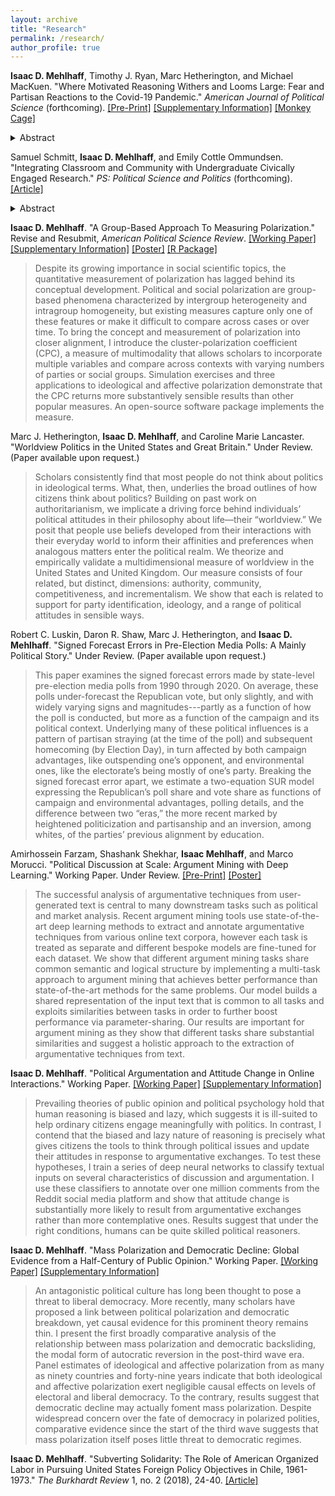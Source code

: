 ```yaml
---
layout: archive
title: "Research"
permalink: /research/
author_profile: true
---
```


**Isaac D. Mehlhaff**, Timothy J. Ryan, Marc Hetherington, and Michael MacKuen. "Where Motivated Reasoning Withers and Looms Large: Fear and Partisan Reactions to the Covid-19 Pandemic." *American Journal of Political Science* (forthcoming). [[Pre-Print]](https://imehlhaff.net/files/Fear.pdf) [[Supplementary Information]](https://imehlhaff.net/files/Fear%20Supplement.pdf) [[Monkey Cage]](https://www.washingtonpost.com/politics/2020/08/18/american-attitudes-toward-covid-19-are-divided-by-party-pandemic-itself-might-undo-that/)

<details>
  <summary>Abstract</summary>

  > Contemporary American politics has been largely characterized by hyper-partisanship and polarization, with partisan motivated reasoning a thematic concern. Theories of emotions in politics suggest that anxiety might interrupt partisan heuristics and encourage citizens to reason more evenhandedly—but in what domains and to what extent? We use original panel data to assess how anxiety about becoming seriously ill from Covid-19 interacted with partisan attachments to shape political judgment during the Covid-19 pandemic. The structure of our data allows us to assess large-scale implications of politically relevant emotions in ways that so far have not been possible. We find large effects on policy attitudes: Republicans who were afraid of getting sick rejected signals from co-partisan leaders by supporting mask mandates and the like. Effects on vote choice were muted in comparison, but, in a race as close as the 2020 presidential election, were potentially large enough to have been pivotal.
> 
</details>

Samuel Schmitt, **Isaac D. Mehlhaff**, and Emily Cottle Ommundsen. "Integrating Classroom and Community with Undergraduate Civically Engaged Research." *PS: Political Science and Politics* (forthcoming). [[Article]](https://doi.org/10.1017/S1049096523000392)

<details>
  <summary>Abstract</summary>

  > In addition to interest in undergraduate research, political science increasingly recognizes the value of civically engaged research for various educational, professional, and civic outcomes. With limited time and steep tradeoffs, instructors must find ways to cleverly combine undergraduate research experiences with the broader normative civic-education responsibilities of political science and higher education. This article presents a course design that allows instructors to leverage their classroom for both civic education and undergraduate research without the need for previously developed community partnerships that are common to most engaged research and learning. Our approach brings together undergraduate research and community engagement through course design.
> 
</details>

**Isaac D. Mehlhaff**. "A Group-Based Approach To Measuring Polarization." Revise and Resubmit, *American Political Science Review*. [[Working Paper]](https://imehlhaff.net/files/CPC_note.pdf) [[Supplementary Information]](https://imehlhaff.net/files/Supplement.pdf) [[Poster]](https://imehlhaff.net/files/Poster_compressed_1.pdf) [[R Package]](http://imehlhaff.net/CPC/)

> Despite its growing importance in social scientific topics, the quantitative measurement of polarization has lagged behind its conceptual development. Political and social polarization are group-based phenomena characterized by intergroup heterogeneity and intragroup homogeneity, but existing measures capture only one of these features or make it difficult to compare across cases or over time. To bring the concept and measurement of polarization into closer alignment, I introduce the cluster-polarization coefficient (CPC), a measure of multimodality that allows scholars to incorporate multiple variables and compare across contexts with varying numbers of parties or social groups. Simulation exercises and three applications to ideological and affective polarization demonstrate that the CPC returns more substantively sensible results than other popular measures. An open-source software package implements the measure.
> 

Marc J. Hetherington, **Isaac D. Mehlhaff**, and Caroline Marie Lancaster. "Worldview Politics in the United States and Great Britain." Under Review. (Paper available upon request.)

> Scholars consistently find that most people do not think about politics in ideological terms. What, then, underlies the broad outlines of how citizens think about politics? Building on past work on authoritarianism, we implicate a driving force behind individuals’ political attitudes in their philosophy about life—their “worldview.” We posit that people use beliefs developed from their interactions with their everyday world to inform their affinities and preferences when analogous matters enter the political realm. We theorize and empirically validate a multidimensional measure of worldview in the United States and United Kingdom. Our measure consists of four related, but distinct, dimensions: authority, community, competitiveness, and incrementalism. We show that each is related to support for party identification, ideology, and a range of political attitudes in sensible ways. 
> 

Robert C. Luskin, Daron R. Shaw, Marc J. Hetherington, and **Isaac D. Mehlhaff**. "Signed Forecast Errors in Pre-Election Media Polls: A Mainly Political Story." Under Review. (Paper available upon request.)

> This paper examines the signed forecast errors made by state-level pre-election media polls from 1990 through 2020. On average, these polls under-forecast the Republican vote, but only slightly, and with widely varying signs and magnitudes---partly as a function of how the poll is conducted, but more as a function of the campaign and its political context. Underlying many of these political influences is a pattern of partisan straying (at the time of the poll) and subsequent homecoming (by Election Day), in turn affected by both campaign advantages, like outspending one’s opponent, and environmental ones, like the electorate’s being mostly of one’s party. Breaking the signed forecast error apart, we estimate a two-equation SUR model expressing the Republican’s poll share and vote share as functions of campaign and environmental advantages, polling details, and the difference between two “eras,” the more recent marked by heightened politicization and partisanship and an inversion, among whites, of the parties’ previous alignment by education.
> 

Amirhossein Farzam, Shashank Shekhar, **Isaac Mehlhaff**, and Marco Morucci. "Political Discussion at Scale: Argument Mining with Deep Learning." Working Paper. Under Review. [[Pre-Print]]([https://imehlhaff.net/files/Argument%20Mining.pdf](https://arxiv.org/abs/2307.01401)) [[Poster]](https://imehlhaff.net/files/Argument%20Mining%20Poster.pdf)

> The successful analysis of argumentative techniques from user-generated text is central to many downstream tasks such as political and market analysis. Recent argument mining tools use state-of-the-art deep learning methods to extract and annotate argumentative techniques from various online text corpora, however each task is treated as separate and different bespoke models are fine-tuned for each dataset. We show that different argument mining tasks share common semantic and logical structure by implementing a multi-task approach to argument mining that achieves better performance than state-of-the-art methods for the same problems. Our model builds a shared representation of the input text that is common to all tasks and exploits similarities between tasks in order to further boost performance via parameter-sharing. Our results are important for argument mining as they show that different tasks share substantial similarities and suggest a holistic approach to the extraction of argumentative techniques from text.
> 

**Isaac D. Mehlhaff**. "Political Argumentation and Attitude Change in Online Interactions." Working Paper. [[Working Paper]](https://imehlhaff.net/files/Reddit.pdf) [[Supplementary Information]](https://imehlhaff.net/files/Reddit%20Supplement.pdf)

> Prevailing theories of public opinion and political psychology hold that human reasoning is biased and lazy, which suggests it is ill-suited to help ordinary citizens engage meaningfully with politics. In contrast, I contend that the biased and lazy nature of reasoning is precisely what gives citizens the tools to think through political issues and update their attitudes in response to argumentative exchanges. To test these hypotheses, I train a series of deep neural networks to classify textual inputs on several characteristics of discussion and argumentation. I use these classifiers to annotate over one million comments from the Reddit social media platform and show that attitude change is substantially more likely to result from argumentative exchanges rather than more contemplative ones. Results suggest that under the right conditions, humans can be quite skilled political reasoners.
>

**Isaac D. Mehlhaff**. "Mass Polarization and Democratic Decline: Global Evidence from a Half-Century of Public Opinion." Working Paper. [[Working Paper]](https://imehlhaff.net/files/Polarization%20and%20Democracy.pdf) [[Supplementary Information]](https://imehlhaff.net/files/Democracy%20Supplement.pdf)

> An antagonistic political culture has long been thought to pose a threat to liberal democracy. More recently, many scholars have proposed a link between political polarization and democratic breakdown, yet causal evidence for this prominent theory remains thin. I present the first broadly comparative analysis of the relationship between mass polarization and democratic backsliding, the modal form of autocratic reversion in the post-third wave era. Panel estimates of ideological and affective polarization from as many as ninety countries and forty-nine years indicate that both ideological and affective polarization exert negligible causal effects on levels of electoral and liberal democracy. To the contrary, results suggest that democratic decline may actually foment mass polarization. Despite widespread concern over the fate of democracy in polarized polities, comparative evidence since the start of the third wave suggests that mass polarization itself poses little threat to democratic regimes.
> 

**Isaac D. Mehlhaff**. "Subverting Solidarity: The Role of American Organized Labor in Pursuing United States Foreign Policy Objectives in Chile, 1961-1973." *The Burkhardt Review* 1, no. 2 (2018), 24-40. [[Article]](https://imehlhaff.net/files/Subverting%20Solidarity.pdf)
